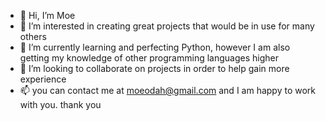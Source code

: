- 👋 Hi, I’m Moe
- 👀 I’m interested in creating great projects that would be in use for many others
- 🌱 I’m currently learning and perfecting Python, however I am also getting my knowledge of other programming languages higher
- 💞️ I’m looking to collaborate on projects in order to help gain more experience 
- 📫 you can contact me at moeodah@gmail.com and I am happy to work with you. thank you

<!---
moeodah/moeodah is a ✨ special ✨ repository because its `README.md` (this file) appears on your GitHub profile.
You can click the Preview link to take a look at your changes.
--->
